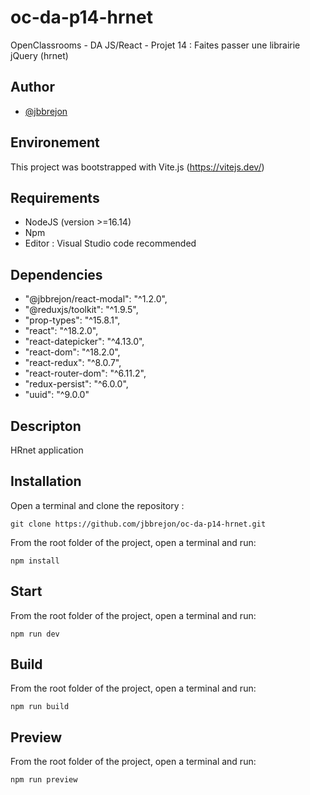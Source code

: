 # oc-da-p14-hrnet
OpenClassrooms - DA JS/React - Projet 14 : Faites passer une librairie jQuery (hrnet)

## Author

- [@jbbrejon](https://github.com/jbbrejon)

## Environement

This project was bootstrapped with Vite.js (https://vitejs.dev/)


## Requirements

- NodeJS (version >=16.14)
- Npm
- Editor : Visual Studio code recommended

## Dependencies

- "@jbbrejon/react-modal": "^1.2.0",
- "@reduxjs/toolkit": "^1.9.5",
- "prop-types": "^15.8.1",
- "react": "^18.2.0",
- "react-datepicker": "^4.13.0",
- "react-dom": "^18.2.0",
- "react-redux": "^8.0.7",
- "react-router-dom": "^6.11.2",
- "redux-persist": "^6.0.0",
- "uuid": "^9.0.0"

## Descripton

HRnet application

## Installation
Open a terminal and clone the repository :

`git clone https://github.com/jbbrejon/oc-da-p14-hrnet.git`

From the root folder of the project, open a terminal and run:

 `npm install`

## Start 

From the root folder of the project, open a terminal and run:

`npm run dev`

## Build 

From the root folder of the project, open a terminal and run:

`npm run build`

## Preview 

From the root folder of the project, open a terminal and run:

`npm run preview`